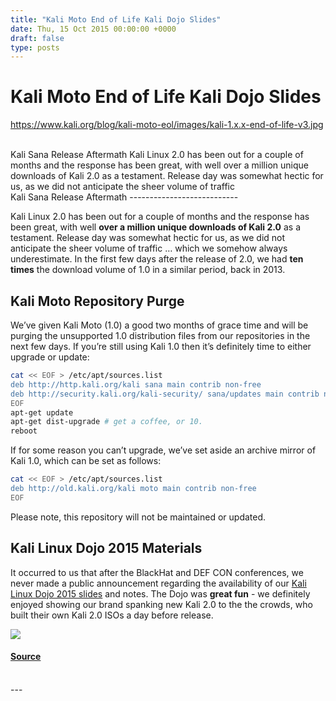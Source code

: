 ```yaml
---
title: "Kali Moto End of Life Kali Dojo Slides"
date: Thu, 15 Oct 2015 00:00:00 +0000
draft: false
type: posts
---
```

# Kali Moto End of Life Kali Dojo Slides
https://www.kali.org/blog/kali-moto-eol/images/kali-1.x.x-end-of-life-v3.jpg
<br/>

<br/>
Kali Sana Release Aftermath Kali Linux 2.0 has been out for a couple of months and the response has been great, with well over a million unique downloads of Kali 2.0 as a testament. Release day was somewhat hectic for us, as we did not anticipate the sheer volume of traffic
<br/>
Kali Sana Release Aftermath
---------------------------

Kali Linux 2.0 has been out for a couple of months and the response has been great, with well **over a million unique downloads of Kali 2.0** as a testament. Release day was somewhat hectic for us, as we did not anticipate the sheer volume of traffic … which we somehow always underestimate. In the first few days after the release of 2.0, we had **ten times** the download volume of 1.0 in a similar period, back in 2013.

Kali Moto Repository Purge
--------------------------

We’ve given Kali Moto (1.0) a good two months of grace time and will be purging the unsupported 1.0 distribution files from our repositories in the next few days. If you’re still using Kali 1.0 then it’s definitely time to either upgrade or update:

```sh
cat << EOF > /etc/apt/sources.list
deb http://http.kali.org/kali sana main contrib non-free
deb http://security.kali.org/kali-security/ sana/updates main contrib non-free
EOF
apt-get update
apt-get dist-upgrade # get a coffee, or 10.
reboot
```

If for some reason you can’t upgrade, we’ve set aside an archive mirror of Kali 1.0, which can be set as follows:

```sh
cat << EOF > /etc/apt/sources.list
deb http://old.kali.org/kali moto main contrib non-free
EOF
```

Please note, this repository will not be maintained or updated.

Kali Linux Dojo 2015 Materials
------------------------------

It occurred to us that after the BlackHat and DEF CON conferences, we never made a public announcement regarding the availability of our [Kali Linux Dojo 2015 slides](https://www.kali.org/docs/development/dojo-mastering-live-build/) and notes. The Dojo was **great fun** - we definitely enjoyed showing our brand spanking new Kali 2.0 to the the crowds, who built their own Kali 2.0 ISOs a day before release.

[![](https://www.kali.org/blog/kali-moto-eol/images/dojo-slide-e1444909261539.png)](https://www.kali.org/blog/kali-moto-eol/images/dojo-slide-e1444909261539.png)

#### [Source](https://www.kali.org/blog/kali-moto-eol/)

<br/>
---
